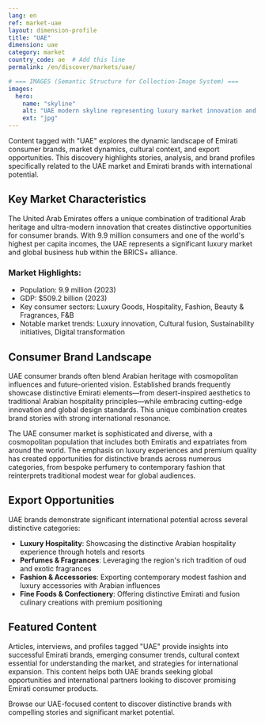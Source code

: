 ```yaml
---
lang: en
ref: market-uae
layout: dimension-profile
title: "UAE"
dimension: uae
category: market
country_code: ae  # Add this line
permalink: /en/discover/markets/uae/

# === IMAGES (Semantic Structure for Collection-Image System) ===
images:
  hero:
    name: "skyline"
    alt: "UAE modern skyline representing luxury market innovation and business sophistication"
    ext: "jpg"
---
```


Content tagged with "UAE" explores the dynamic landscape of Emirati consumer brands, market dynamics, cultural context, and export opportunities. This discovery highlights stories, analysis, and brand profiles specifically related to the UAE market and Emirati brands with international potential.

## Key Market Characteristics

The United Arab Emirates offers a unique combination of traditional Arab heritage and ultra-modern innovation that creates distinctive opportunities for consumer brands. With 9.9 million consumers and one of the world's highest per capita incomes, the UAE represents a significant luxury market and global business hub within the BRICS+ alliance.

### Market Highlights:
- Population: 9.9 million (2023)
- GDP: $509.2 billion (2023)
- Key consumer sectors: Luxury Goods, Hospitality, Fashion, Beauty & Fragrances, F&B
- Notable market trends: Luxury innovation, Cultural fusion, Sustainability initiatives, Digital transformation

## Consumer Brand Landscape

UAE consumer brands often blend Arabian heritage with cosmopolitan influences and future-oriented vision. Established brands frequently showcase distinctive Emirati elements—from desert-inspired aesthetics to traditional Arabian hospitality principles—while embracing cutting-edge innovation and global design standards. This unique combination creates brand stories with strong international resonance.

The UAE consumer market is sophisticated and diverse, with a cosmopolitan population that includes both Emiratis and expatriates from around the world. The emphasis on luxury experiences and premium quality has created opportunities for distinctive brands across numerous categories, from bespoke perfumery to contemporary fashion that reinterprets traditional modest wear for global audiences.

## Export Opportunities

UAE brands demonstrate significant international potential across several distinctive categories:

- **Luxury Hospitality**: Showcasing the distinctive Arabian hospitality experience through hotels and resorts
- **Perfumes & Fragrances**: Leveraging the region's rich tradition of oud and exotic fragrances
- **Fashion & Accessories**: Exporting contemporary modest fashion and luxury accessories with Arabian influences
- **Fine Foods & Confectionery**: Offering distinctive Emirati and fusion culinary creations with premium positioning

## Featured Content

Articles, interviews, and profiles tagged "UAE" provide insights into successful Emirati brands, emerging consumer trends, cultural context essential for understanding the market, and strategies for international expansion. This content helps both UAE brands seeking global opportunities and international partners looking to discover promising Emirati consumer products.

Browse our UAE-focused content to discover distinctive brands with compelling stories and significant market potential.
